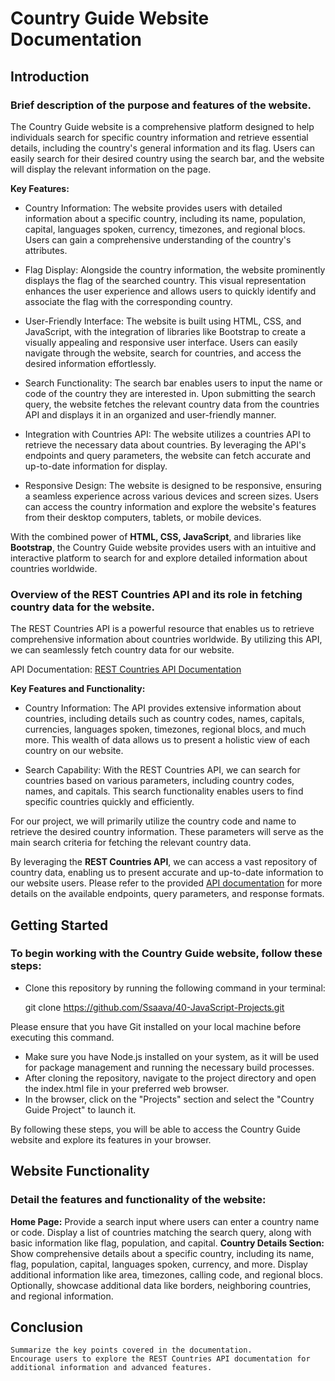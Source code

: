 # Country Guide Website Documentation

## Introduction

### Brief description of the purpose and features of the website.

The Country Guide website is a comprehensive platform designed to help individuals search for specific country information and retrieve essential details, including the country's general information and its flag. Users can easily search for their desired country using the search bar, and the website will display the relevant information on the page.

**Key Features:**

- Country Information: The website provides users with detailed information about a specific country, including its name, population, capital, languages spoken, currency, timezones, and regional blocs. Users can gain a comprehensive understanding of the country's attributes.

- Flag Display: Alongside the country information, the website prominently displays the flag of the searched country. This visual representation enhances the user experience and allows users to quickly identify and associate the flag with the corresponding country.

- User-Friendly Interface: The website is built using HTML, CSS, and JavaScript, with the integration of libraries like Bootstrap to create a visually appealing and responsive user interface. Users can easily navigate through the website, search for countries, and access the desired information effortlessly.

- Search Functionality: The search bar enables users to input the name or code of the country they are interested in. Upon submitting the search query, the website fetches the relevant country data from the countries API and displays it in an organized and user-friendly manner.

- Integration with Countries API: The website utilizes a countries API to retrieve the necessary data about countries. By leveraging the API's endpoints and query parameters, the website can fetch accurate and up-to-date information for display.

- Responsive Design: The website is designed to be responsive, ensuring a seamless experience across various devices and screen sizes. Users can access the country information and explore the website's features from their desktop computers, tablets, or mobile devices.

With the combined power of **HTML, CSS, JavaScript**, and libraries like **Bootstrap**, the Country Guide website provides users with an intuitive and interactive platform to search for and explore detailed information about countries worldwide.

### Overview of the REST Countries API and its role in fetching country data for the website.

The REST Countries API is a powerful resource that enables us to retrieve comprehensive information about countries worldwide. By utilizing this API, we can seamlessly fetch country data for our website.

API Documentation: [REST Countries API Documentation](https://restcountries.com/v3.1/all)

**Key Features and Functionality:**

- Country Information: The API provides extensive information about countries, including details such as country codes, names, capitals, currencies, languages spoken, timezones, regional blocs, and much more. This wealth of data allows us to present a holistic view of each country on our website.

- Search Capability: With the REST Countries API, we can search for countries based on various parameters, including country codes, names, and capitals. This search functionality enables users to find specific countries quickly and efficiently.

For our project, we will primarily utilize the country code and name to retrieve the desired country information. These parameters will serve as the main search criteria for fetching the relevant country data.

By leveraging the **REST Countries API**, we can access a vast repository of country data, enabling us to present accurate and up-to-date information to our website users. Please refer to the provided [API documentation](https://restcountries.com/v3.1/all) for more details on the available endpoints, query parameters, and response formats.

## Getting Started

### To begin working with the Country Guide website, follow these steps:

- Clone this repository by running the following command in your terminal:

  git clone https://github.com/Ssaava/40-JavaScript-Projects.git

Please ensure that you have Git installed on your local machine before executing this command.

- Make sure you have Node.js installed on your system, as it will be used for package management and running the necessary build processes.
- After cloning the repository, navigate to the project directory and open the index.html file in your preferred web browser.
- In the browser, click on the "Projects" section and select the "Country Guide Project" to launch it.

By following these steps, you will be able to access the Country Guide website and explore its features in your browser.

## Website Functionality

### Detail the features and functionality of the website:

**Home Page:**
Provide a search input where users can enter a country name or code.
Display a list of countries matching the search query, along with basic information like flag, population, and capital.
**Country Details Section:**
Show comprehensive details about a specific country, including its name, flag, population, capital, languages spoken, currency, and more.
Display additional information like area, timezones, calling code, and regional blocs.
Optionally, showcase additional data like borders, neighboring countries, and regional information.

## Conclusion

    Summarize the key points covered in the documentation.
    Encourage users to explore the REST Countries API documentation for additional information and advanced features.
